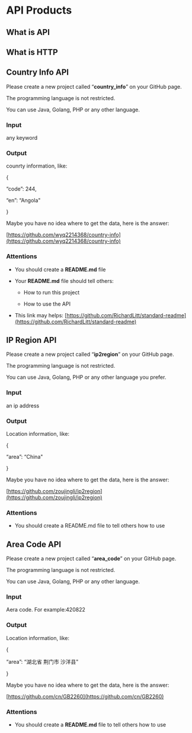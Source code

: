 API Products
============

**What is API**
---------------

**What is HTTP**
----------------

Country Info API
----------------

Please create a new project called “**country\_info**” on your GitHub page.

The programming language is not restricted.

You can use Java, Golang, PHP or any other language.

### Input

any keyword

### Output

counrty information, like:

{

“code”: 244,

“en”: “Angola"

}

Maybe you have no idea where to get the data, here is the answer:

[https://github.com/wyq2214368/country-info](https://github.com/wyq2214368/country-info)

### Attentions

* You should create a **README.md** file

* Your **README.md** file should tell others:

  * How to run this project

  * How to use the API

* This link may helps: [https://github.com/RichardLitt/standard-readme](https://github.com/RichardLitt/standard-readme)

IP Region API
-------------

Please create a new project called “**ip2region**” on your GitHub page.

The programming language is not restricted.

You can use Java, Golang, PHP or any other language you prefer.

### Input

an ip address

### Output

Location information, like:

{

“area”: “China"

}

Maybe you have no idea where to get the data, here is the answer:

[https://github.com/zoujingli/ip2region](https://github.com/zoujingli/ip2region)

### Attentions

* You should create a README.md file to tell others how to use

Area Code API
-------------

Please create a new project called “**area\_code**” on your GitHub page.

The programming language is not restricted.

You can use Java, Golang, PHP or any other language.

### Input

Aera code. For example:420822

### Output

Location information, like:

{

“area”: “湖北省 荆门市 沙洋县"

}

Maybe you have no idea where to get the data, here is the answer:

[https://github.com/cn/GB2260](https://github.com/cn/GB2260)

### Attentions

* You should create a **README.md** file to tell others how to use
